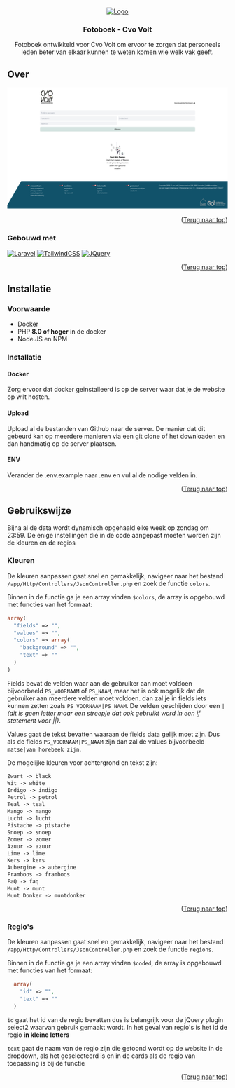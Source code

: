 <a name="readme-top"></a>

<!-- PROJECT LOGO -->
<br />
<div align="center">
  <a href="https://cvovolt.be">
    <img src="https://www.cvovolt.be/img/logos/cvovolt.png" alt="Logo" width="80" height="80">
  </a>

<h3 align="center">Fotoboek - Cvo Volt</h3>

  <p align="center">
    Fotoboek ontwikkeld voor Cvo Volt om ervoor te zorgen dat personeels leden beter van elkaar kunnen te weten komen wie welk vak geeft.
  </p>
</div>

<!-- ABOUT THE PROJECT -->

## Over

[![Fotoboek Screen Shot][fotoboek-screenshot]](https//cvovolt.be)

<p align="right">(<a href="#readme-top">Terug naar top</a>)</p>

### Gebouwd met

[![Laravel][laravel.com]][laravel-url]
[![TailwindCSS][tailwindcss.com]][tailwindcss-url]
[![JQuery][jquery.com]][jquery-url]

<p align="right">(<a href="#readme-top">Terug naar top</a>)</p>

<!-- INSTALL THE PROJECT -->

## Installatie

### Voorwaarde

-   Docker
-   PHP **8.0 of hoger** in de docker
-   Node.JS en NPM

### Installatie

#### Docker

Zorg ervoor dat docker geïnstalleerd is op de server waar dat je de website op wilt hosten.

#### Upload

Upload al de bestanden van Github naar de server. De manier dat dit gebeurd kan op meerdere manieren via een git clone of het downloaden en dan handmatig op de server plaatsen.

#### ENV

Verander de .env.example naar .env en vul al de nodige velden in.

<p align="right">(<a href="#readme-top">Terug naar top</a>)</p>

<!-- USAGE EXAMPLES -->

## Gebruikswijze

Bijna al de data wordt dynamisch opgehaald elke week op zondag om 23:59. De enige instellingen die in de code aangepast moeten worden zijn de kleuren en de regios

### Kleuren

De kleuren aanpassen gaat snel en gemakkelijk, navigeer naar het bestand `/app/Http/Controllers/JsonController.php` en zoek de functie `colors`.

Binnen in de functie ga je een array vinden `$colors`, de array is opgebouwd met functies van het formaat:

```php
array(
  "fields" => "",
  "values" => "",
  "colors" => array(
    "background" => "",
    "text" => ""
  )
)
```

Fields bevat de velden waar aan de gebruiker aan moet voldoen bijvoorbeeld `PS_VOORNAAM` of `PS_NAAM`, maar het is ook mogelijk dat de gebruiker aan meerdere velden moet voldoen. dan zal je in fields iets kunnen zetten zoals `PS_VOORNAAM|PS_NAAM`. De velden geschijden door een `|` _(dit is geen letter maar een streepje dat ook gebruikt word in een if statement voor ||)_.

Values gaat de tekst bevatten waaraan de fields data gelijk moet zijn. Dus als de fields `PS_VOORNAAM|PS_NAAM` zijn dan zal de values bijvoorbeeld `matse|van horebeek zijn`.

De mogelijke kleuren voor achtergrond en tekst zijn:

```
Zwart -> black
Wit -> white
Indigo -> indigo
Petrol -> petrol
Teal -> teal
Mango -> mango
Lucht -> lucht
Pistache -> pistache
Snoep -> snoep
Zomer -> zomer
Azuur -> azuur
Lime -> lime
Kers -> kers
Aubergine -> aubergine
Framboos -> framboos
FaQ -> faq
Munt -> munt
Munt Donker -> muntdonker
```

<p align="right">(<a href="#readme-top">Terug naar top</a>)</p>

### Regio's

De kleuren aanpassen gaat snel en gemakkelijk, navigeer naar het bestand `/app/Http/Controllers/JsonController.php` en zoek de functie `regions`.

Binnen in de functie ga je een array vinden `$coded`, de array is opgebouwd met functies van het formaat:

```php
  array(
    "id" => "",
    "text" => ""
  )
```

`id` gaat het id van de regio bevatten dus is belangrijk voor de jQuery plugin select2 waarvan gebruik gemaakt wordt. In het geval van regio's is het id de regio **in kleine letters**

`text` gaat de naam van de regio zijn die getoond wordt op de website in de dropdown, als het geselecteerd is en in de cards als de regio van toepassing is bij de functie

<p align="right">(<a href="#readme-top">Terug naar top</a>)</p>

<!-- MARKDOWN LINKS & IMAGES -->
<!-- https://www.markdownguide.org/basic-syntax/#reference-style-links -->

[fotoboek-screenshot]: /Github/screeenshot.png
[laravel.com]: https://img.shields.io/badge/Laravel-FF2D20?style=for-the-badge&logo=laravel&logoColor=white
[laravel-url]: https://laravel.com
[tailwindcss.com]: https://img.shields.io/badge/TailwindCSS-38BDF8?style=for-the-badge&logo=tailwindcss&logoColor=white
[tailwindcss-url]: https://tailwindcss.com
[jquery.com]: https://img.shields.io/badge/jQuery-0769AD?style=for-the-badge&logo=jquery&logoColor=white
[jquery-url]: https://jquery.com
